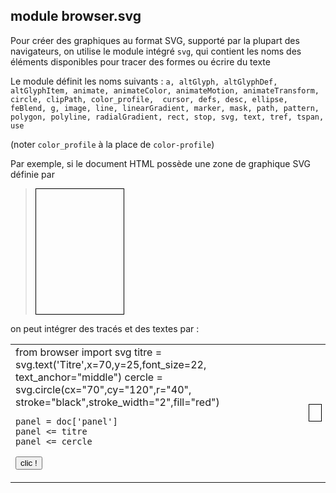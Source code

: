 module **browser.svg**
----------------------

Pour créer des graphiques au format SVG, supporté par la plupart des navigateurs, on utilise le module intégré `svg`, qui contient les noms des éléments disponibles pour tracer des formes ou écrire du texte

Le module définit les noms suivants : `a, altGlyph, altGlyphDef, altGlyphItem, animate, animateColor, animateMotion, animateTransform, circle, clipPath, color_profile,  cursor, defs, desc, ellipse, feBlend, g, image, line, linearGradient, marker, mask, path, pattern, polygon, polyline, radialGradient, rect, stop, svg, text, tref, tspan, use`

(noter `color_profile` à la place de `color-profile`)

Par exemple, si le document HTML possède une zone de graphique SVG définie par 

>    <svg xmlns="http://www.w3.org/2000/svg" xmlns:xlink="http://www.w3.org/1999/xlink" 
>        width="140" height="200" style="border-style:solid;border-width:1;border-color:#000;">
>      <g id="panel">
>      </g>
>    </svg>

on peut intégrer des tracés et des textes par :
<table>
<tr>
<td>
    from browser import svg
    titre = svg.text('Titre',x=70,y=25,font_size=22,
        text_anchor="middle")
    cercle = svg.circle(cx="70",cy="120",r="40",
        stroke="black",stroke_width="2",fill="red")
    
    panel = doc['panel']
    panel <= titre
    panel <= cercle

<button onclick="run_svg()">clic !</button>
</td>

<td>
<script type="text/python">
def run_svg():
    from browser import svg
    titre = svg.text('Titre',x=70,y=25,font_size=22,
        text_anchor="middle")
    cercle = svg.circle(cx=70,cy=120,r=40,
        stroke="black",stroke_width=2,fill="red")
    
    panel = doc['panel']
    panel <= titre
    panel <= cercle
</script>
<svg xmlns="http://www.w3.org/2000/svg" xmlns:xlink="http://www.w3.org/1999/xlink" 
  width="140" height="200" style="border-style:solid;border-width:1;border-color:#000;">
  <g id="panel">
  </g>
</svg>
</td>

</tr>

</table>
